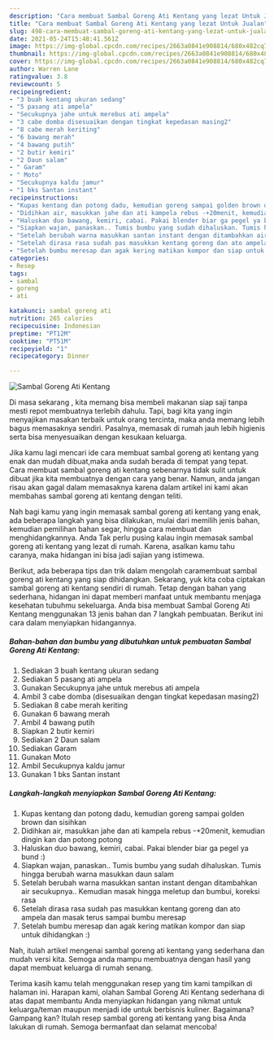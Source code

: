 ```yaml
---
description: "Cara membuat Sambal Goreng Ati Kentang yang lezat Untuk Jualan"
title: "Cara membuat Sambal Goreng Ati Kentang yang lezat Untuk Jualan"
slug: 498-cara-membuat-sambal-goreng-ati-kentang-yang-lezat-untuk-jualan
date: 2021-05-24T15:48:41.561Z
image: https://img-global.cpcdn.com/recipes/2663a0841e908814/680x482cq70/sambal-goreng-ati-kentang-foto-resep-utama.jpg
thumbnail: https://img-global.cpcdn.com/recipes/2663a0841e908814/680x482cq70/sambal-goreng-ati-kentang-foto-resep-utama.jpg
cover: https://img-global.cpcdn.com/recipes/2663a0841e908814/680x482cq70/sambal-goreng-ati-kentang-foto-resep-utama.jpg
author: Warren Lane
ratingvalue: 3.8
reviewcount: 5
recipeingredient:
- "3 buah kentang ukuran sedang"
- "5 pasang ati ampela"
- "Secukupnya jahe untuk merebus ati ampela"
- "3 cabe domba disesuaikan dengan tingkat kepedasan masing2"
- "8 cabe merah keriting"
- "6 bawang merah"
- "4 bawang putih"
- "2 butir kemiri"
- "2 Daun salam"
- " Garam"
- " Moto"
- "Secukupnya kaldu jamur"
- "1 bks Santan instant"
recipeinstructions:
- "Kupas kentang dan potong dadu, kemudian goreng sampai golden brown dan sisihkan"
- "Didihkan air, masukkan jahe dan ati kampela rebus -+20menit, kemudian dingin kan dan potong potong"
- "Haluskan duo bawang, kemiri, cabai. Pakai blender biar ga pegel ya bund :)"
- "Siapkan wajan, panaskan.. Tumis bumbu yang sudah dihaluskan. Tumis hingga berubah warna masukkan daun salam"
- "Setelah berubah warna masukkan santan instant dengan ditambahkan air secukupnya.. Kemudian masak hingga meletup dan bumbui, koreksi rasa"
- "Setelah dirasa rasa sudah pas masukkan kentang goreng dan ato ampela dan masak terus sampai bumbu meresap"
- "Setelah bumbu meresap dan agak kering matikan kompor dan siap untuk dihidangkan :)"
categories:
- Resep
tags:
- sambal
- goreng
- ati

katakunci: sambal goreng ati 
nutrition: 265 calories
recipecuisine: Indonesian
preptime: "PT12M"
cooktime: "PT51M"
recipeyield: "1"
recipecategory: Dinner

---
```



![Sambal Goreng Ati Kentang](https://img-global.cpcdn.com/recipes/2663a0841e908814/680x482cq70/sambal-goreng-ati-kentang-foto-resep-utama.jpg)

Di masa  sekarang , kita memang bisa membeli makanan siap saji tanpa mesti repot membuatnya terlebih dahulu. Tapi, bagi kita yang ingin menyajikan masakan terbaik untuk orang tercinta, maka anda memang lebih bagus memasaknya sendiri. Pasalnya, memasak di rumah jauh lebih higienis serta bisa menyesuaikan dengan kesukaan keluarga.

Jika kamu lagi mencari ide cara membuat sambal goreng ati kentang yang enak dan mudah dibuat,maka anda sudah berada di tempat yang tepat. Cara membuat sambal goreng ati kentang  sebenarnya tidak sulit untuk dibuat jika kita membuatnya dengan cara yang benar. Namun, anda jangan risau akan gagal dalam memasaknya 
karena dalam artikel ini kami akan membahas sambal goreng ati kentang dengan teliti.  



Nah bagi kamu yang ingin memasak sambal goreng ati kentang yang enak, ada beberapa langkah yang bisa dilakukan, mulai dari memilih jenis bahan, kemudian pemilihan bahan segar, hingga cara membuat dan menghidangkannya. Anda Tak perlu pusing kalau ingin memasak sambal goreng ati kentang yang lezat di rumah. Karena, asalkan kamu  tahu caranya, maka hidangan ini bisa jadi sajian yang istimewa.

Berikut, ada beberapa tips dan trik dalam mengolah caramembuat sambal goreng ati kentang yang siap dihidangkan. Sekarang, yuk kita coba ciptakan sambal goreng ati kentang sendiri di rumah. Tetap dengan bahan yang sederhana, hidangan ini dapat memberi manfaat untuk membantu menjaga kesehatan tubuhmu sekeluarga. Anda bisa membuat Sambal Goreng Ati Kentang menggunakan 13 jenis bahan dan 7 langkah pembuatan. Berikut ini cara dalam menyiapkan hidangannya.

<!--inarticleads1-->

##### Bahan-bahan dan bumbu yang dibutuhkan untuk pembuatan Sambal Goreng Ati Kentang:

1. Sediakan 3 buah kentang ukuran sedang
1. Sediakan 5 pasang ati ampela
1. Gunakan Secukupnya jahe untuk merebus ati ampela
1. Ambil 3 cabe domba (disesuaikan dengan tingkat kepedasan masing2)
1. Sediakan 8 cabe merah keriting
1. Gunakan 6 bawang merah
1. Ambil 4 bawang putih
1. Siapkan 2 butir kemiri
1. Sediakan 2 Daun salam
1. Sediakan  Garam
1. Gunakan  Moto
1. Ambil Secukupnya kaldu jamur
1. Gunakan 1 bks Santan instant




<!--inarticleads2-->

##### Langkah-langkah menyiapkan Sambal Goreng Ati Kentang:

1. Kupas kentang dan potong dadu, kemudian goreng sampai golden brown dan sisihkan
1. Didihkan air, masukkan jahe dan ati kampela rebus -+20menit, kemudian dingin kan dan potong potong
1. Haluskan duo bawang, kemiri, cabai. Pakai blender biar ga pegel ya bund :)
1. Siapkan wajan, panaskan.. Tumis bumbu yang sudah dihaluskan. Tumis hingga berubah warna masukkan daun salam
1. Setelah berubah warna masukkan santan instant dengan ditambahkan air secukupnya.. Kemudian masak hingga meletup dan bumbui, koreksi rasa
1. Setelah dirasa rasa sudah pas masukkan kentang goreng dan ato ampela dan masak terus sampai bumbu meresap
1. Setelah bumbu meresap dan agak kering matikan kompor dan siap untuk dihidangkan :)




Nah, itulah artikel mengenai  sambal goreng ati kentang  yang sederhana dan mudah versi kita. Semoga anda mampu membuatnya dengan hasil yang dapat membuat keluarga di rumah senang. 

Terima kasih kamu telah menggunakan resep yang tim kami tampilkan di halaman ini. Harapan kami, olahan  Sambal Goreng Ati Kentang sederhana di atas dapat membantu Anda menyiapkan hidangan yang nikmat untuk keluarga/teman maupun menjadi ide untuk berbisnis kuliner. Bagaimana? Gampang kan? Itulah resep sambal goreng ati kentang yang bisa Anda lakukan di rumah. Semoga bermanfaat dan selamat mencoba!

